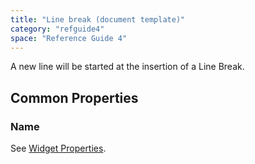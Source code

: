 ```yaml
---
title: "Line break (document template)"
category: "refguide4"
space: "Reference Guide 4"
---
```

A new line will be started at the insertion of a Line Break.

## Common Properties

### Name

See [Widget Properties](Widget+Properties).